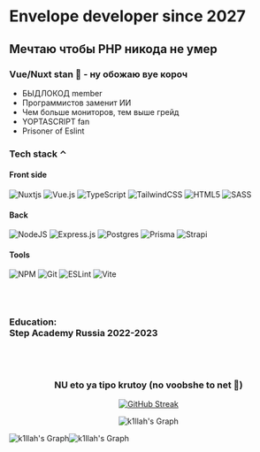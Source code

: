 # Envelope developer since 2027
## Мечтаю чтобы PHP никода не умер
### Vue/Nuxt stan 🥰 - ну обожаю вуе короч

- БЫДЛОКОД member
- Программистов заменит ИИ
- Чем больше мониторов, тем выше грейд
- YOPTASCRIPT fan
- Prisoner of Eslint

<div>
 
 ### Tech stack ⌃
 
 <div>
  
  #### Front side
  
 ![Nuxtjs](https://img.shields.io/badge/Nuxt-002E3B?style=for-the-badge&logo=nuxtdotjs&logoColor=#00DC82)
 ![Vue.js](https://img.shields.io/badge/vuejs-002E3B?style=for-the-badge&logo=vuedotjs&logoColor=%234FC08D)
 ![TypeScript](https://img.shields.io/badge/typescript-002E3B.svg?style=for-the-badge&logo=typescript&logoColor=blue)
 ![TailwindCSS](https://img.shields.io/badge/tailwindcss-002E3B?style=for-the-badge&logo=tailwind-css&logoColor=blue)
 ![HTML5](https://img.shields.io/badge/html5-002E3B?style=for-the-badge&logo=html5&logoColor=orange)
 ![SASS](https://img.shields.io/badge/SASS-002E3B?style=for-the-badge&logo=SASS&logoColor=purple)

 #### Back 

 ![NodeJS](https://img.shields.io/badge/node.js-04657b?style=for-the-badge&logo=node.js&logoColor=green)
 ![Express.js](https://img.shields.io/badge/express.js-04657b?style=for-the-badge&logo=express&logoColor=%2361DAFB)
 ![Postgres](https://img.shields.io/badge/postgres-04657b?style=for-the-badge&logo=postgresql&logoColor=white)
 ![Prisma](https://img.shields.io/badge/Prisma-04657b?style=for-the-badge&logo=Prisma&logoColor=white)
 ![Strapi](https://img.shields.io/badge/strapi-04657b?style=for-the-badge&logo=strapi&logoColor=blue)

#### Tools

![NPM](https://img.shields.io/badge/NPM-710000?style=for-the-badge&logo=npm&logoColor=white)
![Git](https://img.shields.io/badge/git-710000?style=for-the-badge&logo=git&logoColor=f64d27)
![ESLint](https://img.shields.io/badge/ESLint-710000?style=for-the-badge&logo=eslint&logoColor=4a31c3)
![Vite](https://img.shields.io/badge/vite-710000?style=for-the-badge&logo=vite&logoColor=yellow)

 </div>
</div>
<br>
<p align="center">
<img src="tayler (1) (1) (1)-min.gif" alt="">
</p>

<h3>Education: <br>
Step Academy Russia 2022-2023
</h3>
<br>
<br>
<div align="center">
 
### NU eto ya tipo krutoy (no voobshe to net 👿)

<p align="center">
<a href="https://git.io/streak-stats"><img src="https://github-readme-streak-stats.herokuapp.com?user=k1llah&theme=tokyonight&hide_border=true&card_width=500" alt="GitHub Streak" /></a>

  <br/>
</p>
</div>

<div align="center">
 
![k1llah's Graph](http://github-profile-summary-cards.vercel.app/api/cards/profile-details?username=k1llah&theme=midnight_purple)  

</div>
<div style="display: flex;" align="center">
  <img src="http://github-profile-summary-cards.vercel.app/api/cards/stats?username=k1llah&theme=midnight_purple" alt="k1llah's Graph" />
  <img src="http://github-profile-summary-cards.vercel.app/api/cards/most-commit-language?username=k1llah&theme=midnight_purple" alt="k1llah's Graph" />
</div>
<!--   <img src="c6f93b09460ca403a534d2c3e12076c9.jpg" alt=""> -->
